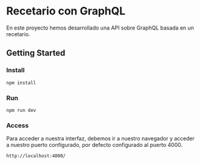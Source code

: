 # Recetario con GraphQL

En este proyecto hemos desarrollado una API sobre GraphQL basada en un recetario.

## Getting Started


### Install

```
npm install
```

### Run 

```
npm run dev
```

### Access 
Para acceder a nuestra interfaz, debemos ir a nuestro navegador y acceder a nuestro puerto configurado, por defecto configurado al puerto 4000.

```
http://localhost:4000/
```
